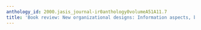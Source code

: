 ```yaml
---
anthology_id: 2000.jasis_journal-ir0anthology0volumeA51A11.7
title: 'Book review: New organizational designs: Information aspects, by Bob Travica'
---
```

